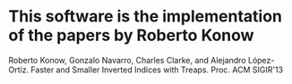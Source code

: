 This software is the implementation of the papers by Roberto Konow
==========================================================================

Roberto Konow, Gonzalo Navarro, Charles Clarke, and Alejandro López-Ortíz.
Faster and Smaller Inverted Indices with Treaps.
Proc. ACM SIGIR'13
